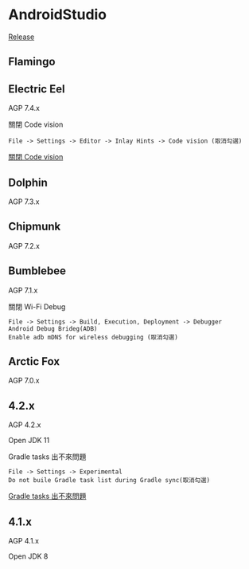 # AndroidStudio

[Release](https://developer.android.com/studio/releases)



## Flamingo



## Electric Eel

AGP 7.4.x

關閉 Code vision

```
File -> Settings -> Editor -> Inlay Hints -> Code vision (取消勾選)
```

[關閉 Code vision](https://stackoverflow.com/questions/75110696/how-to-disable-git-information-inlay-hints-in-editor-in-android-studio-electri)

## Dolphin

AGP 7.3.x

## Chipmunk

AGP 7.2.x

## Bumblebee

AGP 7.1.x

關閉 Wi-Fi Debug

```
File -> Settings -> Build, Execution, Deployment -> Debugger
Android Debug Brideg(ADB)
Enable adb mDNS for wireless debugging (取消勾選)
```

## Arctic Fox

AGP 7.0.x

## 4.2.x

AGP 4.2.x

Open JDK 11

Gradle tasks 出不來問題

```
File -> Settings -> Experimental
Do not buile Gradle task list during Gradle sync(取消勾選)
```

[Gradle tasks 出不來問題](https://stackoverflow.com/questions/67405791/gradle-tasks-are-not-showing-in-the-gradle-tool-window-in-android-studio-4-2)

## 4.1.x

AGP 4.1.x

Open JDK 8